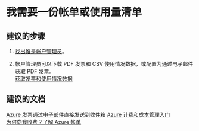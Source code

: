 <properties
    pageTitle="I need a copy of my bill or usage"
    description="我需要一份帐单或使用量清单"
    service="microsoft.billing"
    resource="billing"
    authors="jlian"
    displayOrder="1"
    selfHelpType="resource"
    supportTopicIds=""
    resourceTags=""
    productPesIds=""
    cloudEnvironments="public"
/>


# <a name="i-need-a-copy-of-my-bill-or-usage"></a>我需要一份帐单或使用量清单

## <a name="recommended-steps"></a>**建议的步骤**

1. [找出谁是帐户管理员](data-blade:Microsoft_Azure_Billing.SubscriptionPropertiesBlade)。

2. 帐户管理员可以下载 PDF 发票和 CSV 使用情况数据，或配置为通过电子邮件获取 PDF 发票。<br>
[获取发票和使用情况数据](https://docs.microsoft.com/azure/billing-download-azure-invoice-daily-usage-date)

## <a name="recommended-documents"></a>**建议的文档**

[Azure 发票通过电子邮件直接发送到收件箱](https://azure.microsoft.com/blog/azure-email-invoices/)
[Azure 计费和成本管理入门](https://docs.microsoft.com/azure/billing/billing-getting-started)<br>
[为何向我收费？了解 Azure 帐单](https://docs.microsoft.com/azure/billing/billing-understand-your-bill)<br>
